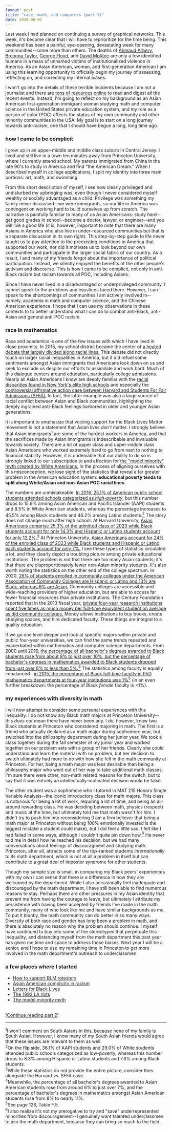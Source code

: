 ```yaml
---
layout: post
title: "race, math, and computers (part 1)"
date: 2020-06-02
---
```


Last week I had planned on continuing a survey of graphical networks. This week, it's become clear that I will have to reprioritize for the time being. This weekend has been a painful, eye-opening, devastating week for many communities--some more than others. The deaths of <a href="https://www.nytimes.com/article/ahmaud-arbery-shooting-georgia.html">Ahmaud Arbery,</a> <a href="https://www.nytimes.com/article/breonna-taylor-police.html">Breonna Taylor,</a> <a href="https://www.nytimes.com/2020/05/31/us/george-floyd-investigation.html">George Floyd,</a> and <a href="https://www.cnn.com/2020/06/01/us/louisville-protests-man-shot-dead/index.html">David McAtee</a> are only a few identified humans in a mass of unnamed victims of institutionalized violence in America. As an Asian American, woman, and first-generation American I am using this learning opportunity to officially begin my journey of assessing, reflecting on, and correcting my internal biases.

<!--excerpt-->

I won't go into the details of these terrible incidents because I am not a journalist and there are <a href="https://www.cnn.com/us/live-news/george-floyd-protests-06-02-20/index.html">tons</a> <a href="https://www.nytimes.com/2020/06/02/us/george-floyd-video-autopsy-protests.html?action=click&pgtype=Article&state=default&module=styln-george-floyd&variant=show&region=TOP_BANNER&context=storylines_menu">of</a> <a href="https://time.com/section/us/">resources</a> <a href="https://www.vox.com/">online</a> to read and digest all the recent events. Instead, I'm going to reflect on my background as an Asian American first-generation immigrant woman studying math and computer science in the United States private education system, and my role as a person of color (POC) affects the status of my own community and other minority communities in the USA. My goal is to start on a long journey towards anti-racism, one that I should have begun a long, long time ago.

<h3>how I came to be complicit</h3>
I grew up in an upper-middle and middle class suburb in Central Jersey. I lived and still live in a town ten minutes away from Princeton University, where I currently attend school. My parents immigrated from China in the late 90's to study in America and find "the American Dream." When I described myself in college applications, I split my identity into three main portions: art, math, and swimming. 

From this short description of myself, I see how clearly privileged and undisturbed my upbringing was, even though I never considered myself wealthy or socially advantaged as a child. Privilege was something my family never discussed--we were immigrants, so our life in America was contingent on working hard to build ourselves up from scratch. The narrative is painfully familiar to many of us Asian Americans: study hard--get good grades in school--become a doctor, lawyer, or engineer--and you will live a good life (it is, however, important to note that there are many Asians in America who also live in under-resourced communities but that is a separate discussion in its own right). This step-by-step guide to life never taught us to pay attention to the preexisting conditions in America that supported our work, nor did it motivate us to look beyond our own communities and participate in the larger social fabric of our country. As a result, I and many of my friends forgot about the importance of political participation. Instead, we silently enjoyed the benefits of the other people's activism and discourse. This is how I came to be complicit, not only in anti-Black racism but racism towards all POC, including Asians.

Since I have never lived in a disadvantaged or underprivileged community, I cannot speak to the problems and injustices faced there. However, I can speak to the shortcomings of communities I am actively involved in--namely, academia in math and computer science, and the Chinese American experience. I hope that I can use my observations in these contexts to to better understand what I can do to combat anti-Black, anti-Asian and general anti-POC racism.

<h3>race in mathematics</h3>
Race and academics is one of the few issues with which I have lived in close proximity. In 2015, my school district became the center of <a href="https://www.nytimes.com/2015/12/26/nyregion/reforms-to-ease-students-stress-divide-a-new-jersey-school-district.html">a heated debate that largely divided along racial lines.</a> This debate did not directly touch on larger racial inequalities in America, but it did refuel some sentiments amongst Asian immigrants that Americans look down on us and seek to exclude us despite our efforts to assimilate and work hard. Much of this dialogue centers around education, particularly college admissions. Nearly all Asian Americans I know are deeply familiar with the <a href="https://www.nytimes.com/2019/03/18/nyregion/Black-students-nyc-high-schools.html">racial disparities found in New York's elite high schools</a> and especially the <a href="https://www.npr.org/2019/10/01/730386096/federal-judge-rules-in-favor-of-harvard-in-admissions-case">controversial affirmative action case between Harvard and Students For Fair Admissions (SFFA).</a> In fact, the latter example was also a large source of racial conflict between Asian and Black communities, highlighting the deeply ingrained anti-Black feelings harbored in older and younger Asian generations.

It is important to emphasize that voicing support for the Black Lives Matter movement is not a statement that Asian lives <i>don't</i> matter. I strongly believe that Asian immigrants<a href="#footnote1"><sup>1</sup></a> are some of the hardest workers in America, and that the sacrifices made by Asian immigrants is indescribable and invaluable towards society. There are a lot of upper class and upper-middle class Asian Americans who worked extremely hard to go from next to nothing to financial stability. However, it is undeniable that our ability to do so is strongly linked to our subscription to and affection for <a href="https://www.npr.org/sections/codeswitch/2017/04/19/524571669/model-minority-myth-again-used-as-a-racial-wedge-between-asians-and-Blacks">the "model minority" myth created by White Americans.</a> In the process of aligning ourselves with this misconception, we lose sight of the statistics that reveal a far greater problem in the American education system: <b>educational poverty tends to split along White/Asian and non-Asian POC racial lines.</b>

The numbers are unmistakeable. <a href="https://nationalequityatlas.org/indicators/School_poverty/By_race~ethnicity:35576/United_States/false/Year(s):2016/School_type:All_public_schools/">In 2016, 25.1% of American public school students attended schools categorized as <i>high-poverty</i>,</a> but this number drops to 15.9% among Asian American and Pacific Islander (AAPI) students and 8.5% in White American students, whereas the percentage increases to 45.5% among Black students and 46.2% among Latino students.<a href="#footnote2"><sup>2</sup></a> The story does not change much after high school. At Harvard University, <a href="https://college.harvard.edu/admissions/admissions-statistics">Asian Americans comprise 25.3% of the admitted class of 2023 while Black students account for only 14.3% and Hispanic or Latino students account for only 12.2%.</a><a href="#footnote3"><sup>3</sup></a> At Princeton University, <a href="https://admission.princeton.edu/how-apply/admission-statistics">Asian Americans account for 24% of the enrolled class of 2023 while Black students and Hispanic or Latino each students account for only 7%.</a> I see these types of statistics circulated a lot, and they clearly depict a troubling picture among private educational institutions. The problem is <i>not</i> that there are too many Asian students; it's that there are disproportionately fewer non-Asian minority students. It's also worth noting the statistics on the other end of the college spectrum. In 2020, <a href="https://www.aacc.nche.edu/research-trends/fast-facts/">26% of students enrolled in community colleges under the American Association of Community Colleges are Hispanic or Latino and 13% are Black, whereas 6% are Asian.</a> Community colleges are accessible and wide-reaching providers of higher education, but are able to access far fewer financial resources than private institutions. The Century Foundation reported that in the 2013 fiscal year, <a href="https://tcf.org/content/report/recommendations-providing-community-colleges-resources-need/?session=1">private four-year research institutions spent five times as much money per full-time equivalent student on average as did community colleges.</a> Money allows institutions to buy books, create studying spaces, and hire dedicated faculty. These things are integral to a quality education.

If we go one level deeper and look at specific majors within private and public four-year universities, we can find the same trends repeated and exacerbated within mathematics and computer science departments. From 2000 until 2016, <a href="https://www.mathvalues.org/masterblog/2018/7/9/departmental-turnaround-the-case-of-san-diego-state-university-3ln58-s47wz">the percentage of all bachelor's degrees awarded to Black students rose from about 9% to just over 10%, but the percentage of bachelor's degrees in mathematics awarded to Black students dropped from just over 8% to less than 5%.</a><a href="#footnote4"><sup>4</sup></a> The statistics among faculty is equally imbalanced--<a href="http://www.ams.org/profession/data/cbms-survey/cbms2015-Report.pdf">in 2015, the percentage of Black full-time faculty in PhD mathematics departments at four-year institutions was 1%</a><a href="#footnote5"><sup>5</sup></a> (in an even further breakdown: the percentage of Black <i>female</i> faculty is <1%).

<h3>my experiences with diversity in math</h3>

I will now attempt to consider some personal experiences with this inequality. I do not know any Black math majors at Princeton University--this <i>does not</i> mean there have never been any. I do, however, know two Black students at Princeton who considered majoring in math. The first is a friend who actually declared as a math major during sophomore year, but switched into the philosophy department during her junior year. We took a class together during the fall semester of my junior year and worked together on our problem sets with a group of her friends. Clearly she could understand and learn the material with no problem, but her decision to switch ultimately had more to do with how she felt in the math community at Princeton. For her, being a math major was less desirable than being a philosophy major who went out of her way to take additional math classes. I'm sure there were other, non-math related reasons for the switch, but to say that it was entirely an intellectually-motivated decision would be false. 

The other student was a sophomore who I tutored in MAT 215 Honors Single Variable Analysis--the iconic introductory class for math majors. This class is notorious for being a lot of work, requiring a lot of time, and being an all-around rewarding class. He was deciding between math, physics (respect) and music at the time, but ultimately told me that math wasn't for him. I didn't try to push him into reconsidering (I am a firm believer that being a math major at Princeton without being 100% emotionally invested is the biggest mistake a student could make), but I did feel a little sad. I felt like I had failed in some ways, although I couldn't quite pin down how.<a href="#footnote6"><sup>6</sup></a> He never told me in detail how he reached his decision, but we had many conversations about feelings of discouragment and studying math. Princeton, after all, attracts some of the top-ranked students <i>internationally</i> to its math department, which is not at all a problem in itself but can contribute to a great deal of imposter syndrome for other students.

Though my sample size is small, in comparing my Black peers' experiences with my own I can sense that there is a difference in how they are welcomed by the department. While I also occasionally feel inadequate and discouraged by the math department, I have still been able to find numerous reasons to stay. Perhaps there are other pressures in my Asian identity that prevent me from having the courage to leave, but ultimately I attribute my persistence with having been accepted by friends I've made in the math community, many of who look like me and have similar backgrounds as me. To put it bluntly, the math community can do better in so many ways. Diversity of both race and gender has long been a problem in math, and there is absolutely no reason why the problem should continue. I myself have continued to buy into some of the stereotypes that perpetuate this inequality, and distancing myself from the math department this past year has given me time and space to address those biases. Next year I will be a senior, and I hope to use my remaining time in Princeton to get more involved in the math department's outreach to underclassmen.

<h3>a few places where I started</h3>
<ul>
  <li><a href="https://www.papermag.com/where-to-donate-protests-minneapolis-2646128317.html?rebelltitem=17#rebelltitem17">How to support BLM rotesters</a></li>
  <li><a href="https://reformedmargins.com/asian-american-complicity-in-racism/?fbclid=IwAR086F7xaq7ca65lAqRuTC7-dmpK6ENw6pFd1TjCxstz-05Ld6qcojRrEYk">Asian American complicity in racism</a></li>
  <li><a href="https://lettersforblacklives.com/">Letters for Black Lives</a></li>
  <li><a href="https://www.cnn.com/2017/04/28/us/la-riots-korean-americans/index.html">The 1992 LA riots</a></li>
  <li><a href="https://www.npr.org/sections/codeswitch/2017/04/19/524571669/model-minority-myth-again-used-as-a-racial-wedge-between-asians-and-blacks">The model minority myth</a></li>
</ul>

<br>
<a href="https://sxzhang25.github.io/blog/2020/06/02/race-math-and-computers-pt-2">[Continue reading part 2]</a>


<div class="footnotes">
<hr align="left" size="1">
<section id="footnote1"><sup>1</sup>I won't comment on South Asians in this, because none of my family is South Asian. However, I know many of my South Asian friends would agree that these issues are relevant to them as well.</section>

<section id="footnote2"><sup>2</sup>On the flip side, 36.1% of AAPI students and 29.0% of White students attended public schools categorized as low-poverty, whereas this number drops to 8.3% among Hispanic or Latino students and 7.6% among Black students.</section>

<section id="footnote3"><sup>3</sup>While these statistics do not provide the entire picture, consider thes alongside the Harvard vs. SFFA case.</section>

<section id="footnote4"><sup>4</sup>Meanwhile, the percentage of all bachelor's degrees awarded to Asian American students rose from around 6% to just over 7%, and the percentage of bachelor's degrees in mathematics amongst Asian American students rose from 8% to nearly 11%.</section>

<section id="footnote5"><sup>5</sup>See page 126, Table F.5.</section>

<section id="footnote6"><sup>6</sup>I also realize it's not my prerogative to try and "save" underrepresented minorities from discouragement--I genuinely want talented underclassmen to join the math department, because they can bring so much to the field.</section>
</div>
<br>



